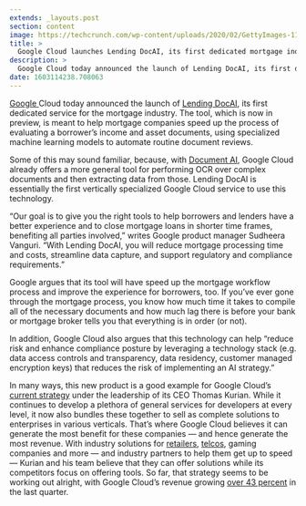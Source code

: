 ```yaml
--- 
extends: _layouts.post 
section: content 
image: https://techcrunch.com/wp-content/uploads/2020/02/GettyImages-1135936636.jpg?w=599 
title: > 
  Google Cloud launches Lending DocAI, its first dedicated mortgage industry tool – TechCrunch 
description: > 
  Google Cloud today announced the launch of Lending DocAI, its first dedicated service for the mortgage industry.Some of this may sound familiar, because, with Document AI, Google Cloud already offers a more general tool for performing OCR over complex documents and then extracting data from those.Lending DocAI is essentially the first vertically specialized Google Cloud service to use this technology.In addition, Google Cloud also argues that this technology can help “reduce risk and enhance compliance posture by leveraging a technology stack (e.g.That’s where Google Cloud believes it can generate the most benefit for these companies — and hence generate the most revenue. 
date: 1603114238.708063 
--- 
```

<div><p id="speakable-summary"><a class="crunchbase-link" href="https://crunchbase.com/organization/google" target="_blank">Google </a> Cloud today announced the launch of <a href="https://cloud.google.com/solutions/lending-doc-ai">Lending DocAI</a>, its first dedicated service for the mortgage industry. The tool, which is now in preview, is meant to help mortgage companies speed up the process of evaluating a borrower&#8217;s income and asset documents, using specialized machine learning models to automate routine document reviews.</p>
<p>Some of this may sound familiar, because, with <a href="https://cloud.google.com/solutions/document-ai">Document AI</a>, Google Cloud already offers a more general tool for performing OCR over complex documents and then extracting data from those. Lending DocAI is essentially the first vertically specialized Google Cloud service to use this technology.</p>
<p>&#8220;Our goal is to give you the right tools to help borrowers and lenders have a better experience and to close mortgage loans in shorter time frames, benefiting all parties involved,&#8221; writes Google product manager Sudheera Vanguri. &#8220;With Lending DocAI, you will reduce mortgage processing time and costs, streamline data capture, and support regulatory and compliance requirements.&#8221;</p><p class="piano-inline-promo"></p>
<p>Google argues that its tool will have speed up the mortgage workflow process and improve the experience for borrowers, too. If you&#8217;ve ever gone through the mortgage process, you know how much time it takes to compile all of the necessary documents and how much lag there is before your bank or mortgage broker tells you that everything is in order (or not).</p>
<p>In addition, Google Cloud also argues that this technology can help &#8220;reduce risk and enhance compliance posture by leveraging a technology stack (e.g. data access controls and transparency, data residency, customer managed encryption keys) that reduces the risk of implementing an AI strategy.&#8221;</p>
<p>In many ways, this new product is a good example for Google Cloud&#8217;s <a href="https://techcrunch.com/2019/04/10/google-cloud-takes-aim-at-verticals-starting-with-new-set-of-tools-for-retailers/">current strategy</a> under the leadership of its CEO Thomas Kurian. While it continues to develop a plethora of general services for developers at every level, it now also bundles these together to sell as complete solutions to enterprises in various verticals. That&#8217;s where Google Cloud believes it can generate the most benefit for these companies &#8212; and hence generate the most revenue. With industry solutions for <a href="https://techcrunch.com/2020/01/13/google-cloud-launches-new-solutions-for-retailers/">retailers</a>, <a href="https://techcrunch.com/2020/03/05/google-cloud-goes-after-the-telco-business-with-anthos-for-telecom-and-its-global-mobile-edge-cloud/">telcos</a>, gaming companies and more &#8212; and industry partners to help them get up to speed &#8212; Kurian and his team believe that they can offer solutions while its competitors focus on offering tools. So far, that strategy seems to be working out alright, with Google Cloud&#8217;s revenue growing <a href="https://abc.xyz/investor/static/pdf/2020Q2_alphabet_earnings_release.pdf">over 43 percent</a> in the last quarter.</p>
</div>